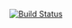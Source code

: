 [![Build Status](https://api.travis-ci.org/kyle-burke/rico.svg)](https://api.travis-ci.org/kyle-burke/rico)
